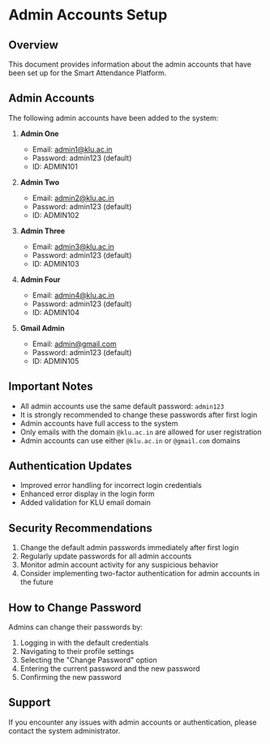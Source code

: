 # Admin Accounts Setup

## Overview

This document provides information about the admin accounts that have been set up for the Smart Attendance Platform.

## Admin Accounts

The following admin accounts have been added to the system:

1. **Admin One**
   - Email: admin1@klu.ac.in
   - Password: admin123 (default)
   - ID: ADMIN101

2. **Admin Two**
   - Email: admin2@klu.ac.in
   - Password: admin123 (default)
   - ID: ADMIN102

3. **Admin Three**
   - Email: admin3@klu.ac.in
   - Password: admin123 (default)
   - ID: ADMIN103

4. **Admin Four**
   - Email: admin4@klu.ac.in
   - Password: admin123 (default)
   - ID: ADMIN104

5. **Gmail Admin**
   - Email: admin@gmail.com
   - Password: admin123 (default)
   - ID: ADMIN105

## Important Notes

- All admin accounts use the same default password: `admin123`
- It is strongly recommended to change these passwords after first login
- Admin accounts have full access to the system
- Only emails with the domain `@klu.ac.in` are allowed for user registration
- Admin accounts can use either `@klu.ac.in` or `@gmail.com` domains

## Authentication Updates

- Improved error handling for incorrect login credentials
- Enhanced error display in the login form
- Added validation for KLU email domain

## Security Recommendations

1. Change the default admin passwords immediately after first login
2. Regularly update passwords for all admin accounts
3. Monitor admin account activity for any suspicious behavior
4. Consider implementing two-factor authentication for admin accounts in the future

## How to Change Password

Admins can change their passwords by:

1. Logging in with the default credentials
2. Navigating to their profile settings
3. Selecting the "Change Password" option
4. Entering the current password and the new password
5. Confirming the new password

## Support

If you encounter any issues with admin accounts or authentication, please contact the system administrator.